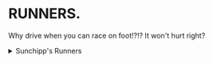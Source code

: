 # RUNNERS.
Why drive when you can race on foot!?!? It won't hurt right?

<details>
  
  <summary>Sunchipp's Runners</summary>
  
  * Rayman (Rayman 2)
  * Sonic
  * Crash Bandicoot
  * Shrek
</details>
